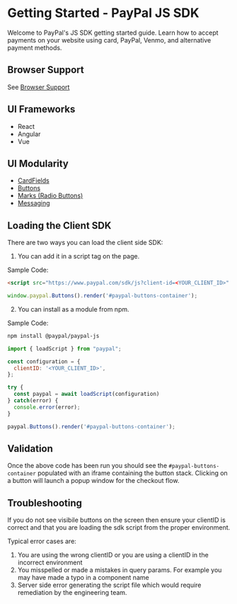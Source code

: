 # Getting Started - PayPal JS SDK

Welcome to PayPal's JS SDK getting started guide. Learn how to accept payments on your website using card, PayPal, Venmo, and alternative payment methods.

## Browser Support

See [Browser Support](./standards/browser-support.md)

## UI Frameworks
 - React
 - Angular
 - Vue

## UI Modularity
- [CardFields](./components/card-fields/README.md)
- [Buttons](./components/buttons/README.md)
- [Marks (Radio Buttons)](./components/marks/README.md)
- [Messaging](./components/messages/README.md)

## Loading the Client SDK

There are two ways you can load the client side SDK:

1. You can add it in a script tag on the page.

Sample Code:
```html
<script src="https://www.paypal.com/sdk/js?client-id=<YOUR_CLIENT_ID>" />
```

```js
window.paypal.Buttons().render('#paypal-buttons-container');
```

2. You can install as a module from npm.

Sample Code:
```sh
npm install @paypal/paypal-js
```

```js
import { loadScript } from "paypal";

const configuration = {
  clientID: '<YOUR_CLIENT_ID>',
};

try {
  const paypal = await loadScript(configuration)
} catch(error) {
  console.error(error);
}

paypal.Buttons().render('#paypal-buttons-container');
```

## Validation
Once the above code has been run you should see the `#paypal-buttons-container` populated with an iframe containing the button stack. Clicking on a button will launch a popup window for the checkout flow.

## Troubleshooting
If you do not see visibile buttons on the screen then ensure your clientID is correct and that you are loading the sdk script from the proper environment.

Typical error cases are:
1. You are using the wrong clientID or you are using a clientID in the incorrect environment
2. You misspelled or made a mistakes in query params. For example you may have made a typo in a component name
3. Server side error generating the script file which would require remediation by the engineering team.

